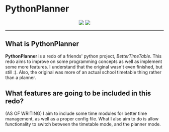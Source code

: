 # PythonPlanner
<p align="center"><img src="https://img.shields.io/badge/Version-v0.1.2rc1-informational?style=for-the-badge" />
  <img src="https://img.shields.io/badge/Builds-N/A-important?style=for-the-badge" /> </p>

-----

## What is PythonPlanner

**PythonPlanner** is a redo of a friends' python project, _BetterTimeTable_. This redo aims to improve on some programming concepts as well as implement some more features. I understand that the original wasn't even finished, but still :). Also, the original was more of an actual school timetable thing rather than a planner.

## What features are going to be included in this redo?

(AS OF WRITING) I aim to include some time modules for better time management, as well as a proper config file. What I also aim to do is allow functionality to switch between the timetable mode, and the planner mode.
